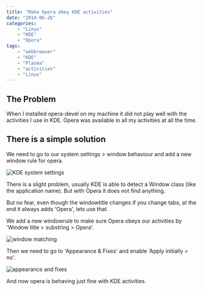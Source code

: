 ```yaml
---
title: "Make Opera obey KDE activities"
date: "2014-06-26"
categories:
    - "Linux"
    - "KDE"
    - "Opera"
tags:
    - "webbrowser"
    - "KDE"
    - "Plasma"
    - "activities"
    - "Linux"
---
```


## The Problem

When I installed opera-devel on my machine it did not play well with the activities I use in KDE.
Opera was available in all my activities at all the time.

<!--more-->

## There is a simple solution

We need to go to our system settings > window behaviour and add a new window
rule for opera.

![KDE system settings](/blog/2014-06-26-make-opera-obey-kde-activities/system-settings.png)

There is a slight problem, usually KDE is able to detect a Window class (like
the application name). But with Opera it does not find anything.

But no fear, even though the windowtitle changes if you change tabs, at the end
it always adds 'Opera', lets use that.

We add a new windowrule to make sure Opera obeys our activities by 'Window
title > substring > Opera'.

![window matching](/blog/2014-06-26-make-opera-obey-kde-activities/window-matching.png)

Then we need to go to 'Appearance & Fixes' and enable 'Apply initially > no'.

![appearance and fixes](/blog/2014-06-26-make-opera-obey-kde-activities/appearance-and-fixes.png)

And now opera is behaving just fine with KDE activities.
